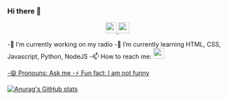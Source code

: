 ### Hi there 👋
  <p align="center">
    <a href="https://t.me/Caseduck">
      <img width="25px" src="https://img.icons8.com/fluency/452/telegram-app.png"/>
    </a>
    <a href="https://youtube.com/c/Casealby">
      <img width="25px" src="https://img.icons8.com/fluency/452/youtube.png"/>
    </a>
     </p>
 <p align="center">
  
-🔭 I’m currently working on my radio 
  -🌱 I’m currently learning HTML, CSS, Javascript, Python, NodeJS
  -📫 How to reach me: <a href="https://t.me/Caseduck">
      <img width="25px" src="https://img.icons8.com/fluency/452/telegram-app.png"/>

  -😄 Pronouns: Ask me
  -⚡ Fun fact: I am not funny

  <p allign="center">
    
[![Anurag's GitHub stats](https://github-readme-stats.vercel.app/api?username=CasealbyOfficial&count_private=true&show_icons=true&theme=tokyonight)](https://github.com/anuraghazra/github-readme-stats)
 
  </p>
